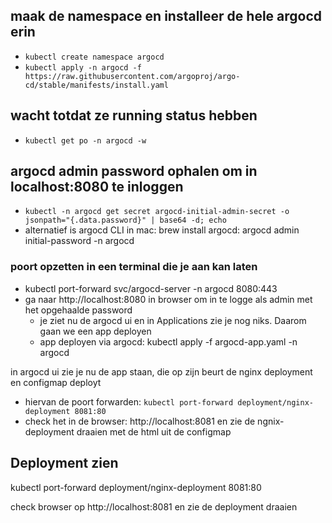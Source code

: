 ## maak de namespace en installeer de hele argocd erin
- ```kubectl create namespace argocd```
- ```kubectl apply -n argocd -f https://raw.githubusercontent.com/argoproj/argo-cd/stable/manifests/install.yaml```
 
## wacht totdat ze running status hebben
- ```kubectl get po -n argocd -w```

## argocd admin password ophalen om in localhost:8080 te inloggen
- ```kubectl -n argocd get secret argocd-initial-admin-secret -o jsonpath="{.data.password}" | base64 -d; echo ```
- alternatief is argocd CLI in mac: brew install argocd: argocd admin initial-password -n argocd

### poort opzetten in een terminal die je aan kan laten
- kubectl port-forward svc/argocd-server -n argocd 8080:443
- ga naar http://localhost:8080 in browser om in te logge als admin met het opgehaalde password
  - je ziet nu de argocd ui en in Applications zie je nog niks. Daarom gaan we een app deployen
  - app deployen via argocd: kubectl apply -f argocd-app.yaml -n argocd
  
in argocd ui zie je nu de app staan, die op zijn beurt de nginx deployment en configmap deployt
- hiervan de poort forwarden: ```kubectl port-forward deployment/nginx-deployment 8081:80```
- check het in de browser: http://localhost:8081 en zie de ngnix-deployment draaien met de html uit de configmap

<!-- ### nog niet nodig maar: argocd openzetten
kubectl patch svc argocd-server -n argocd -p '{"spec": {"type": "LoadBalancer"}}' -->

<!-- ## cluster toevoegen om apps te deployen
argocd cluster add docker-desktop -->

<!-- ## HANDMATIG
in argocd ui, create app met edit yaml van de repo.yaml -->

## Deployment zien
kubectl port-forward deployment/nginx-deployment 8081:80

check browser op http://localhost:8081 en zie de deployment draaien